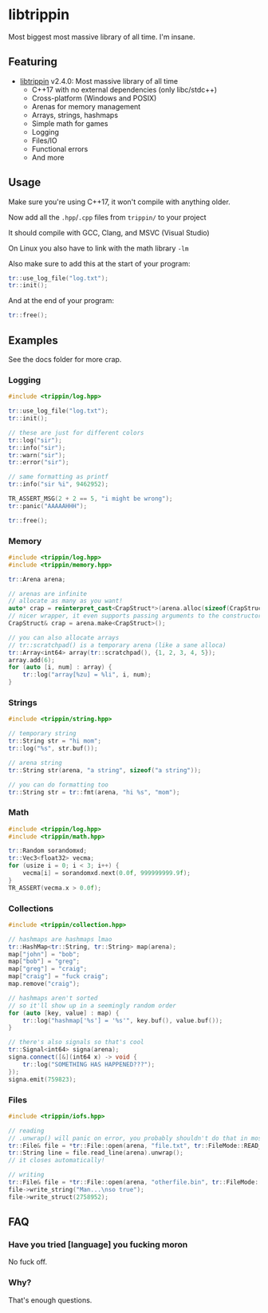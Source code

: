 # libtrippin

Most biggest most massive library of all time. I'm insane.

## Featuring

- [libtrippin](./libtrippin.h) v2.4.0: Most massive library of all time
    - C++17 with no external dependencies (only libc/stdc++)
    - Cross-platform (Windows and POSIX)
    - Arenas for memory management
    - Arrays, strings, hashmaps
    - Simple math for games
    - Logging
    - Files/IO
    - Functional errors
    - And more

## Usage

Make sure you're using C++17, it won't compile with anything older.

Now add all the `.hpp`/`.cpp` files from `trippin/` to your project

It should compile with GCC, Clang, and MSVC (Visual Studio)

On Linux you also have to link with the math library `-lm`

Also make sure to add this at the start of your program:

```cpp
tr::use_log_file("log.txt");
tr::init();
```

And at the end of your program:

```cpp
tr::free();
```

## Examples

See the docs folder for more crap.

### Logging

```cpp
#include <trippin/log.hpp>

tr::use_log_file("log.txt");
tr::init();

// these are just for different colors
tr::log("sir");
tr::info("sir");
tr::warn("sir");
tr::error("sir");

// same formatting as printf
tr::info("sir %i", 9462952);

TR_ASSERT_MSG(2 + 2 == 5, "i might be wrong");
tr::panic("AAAAAHHH");

tr::free();
```

### Memory

```cpp
#include <trippin/log.hpp>
#include <trippin/memory.hpp>

tr::Arena arena;

// arenas are infinite
// allocate as many as you want!
auto* crap = reinterpret_cast<CrapStruct*>(arena.alloc(sizeof(CrapStruct)));
// nicer wrapper, it even supports passing arguments to the constructor
CrapStruct& crap = arena.make<CrapStruct>();

// you can also allocate arrays
// tr::scratchpad() is a temporary arena (like a sane alloca)
tr::Array<int64> array(tr::scratchpad(), {1, 2, 3, 4, 5});
array.add(6);
for (auto [i, num] : array) {
    tr::log("array[%zu] = %li", i, num);
}
```

### Strings

```cpp
#include <trippin/string.hpp>

// temporary string
tr::String str = "hi mom";
tr::log("%s", str.buf());

// arena string
tr::String str(arena, "a string", sizeof("a string"));

// you can do formatting too
tr::String str = tr::fmt(arena, "hi %s", "mom");
```

### Math

```cpp
#include <trippin/log.hpp>
#include <trippin/math.hpp>

tr::Random sorandomxd;
tr::Vec3<float32> vecma;
for (usize i = 0; i < 3; i++) {
    vecma[i] = sorandomxd.next(0.0f, 999999999.9f);
}
TR_ASSERT(vecma.x > 0.0f);
```

### Collections

```cpp
#include <trippin/collection.hpp>

// hashmaps are hashmaps lmao
tr::HashMap<tr::String, tr::String> map(arena);
map["john"] = "bob";
map["bob"] = "greg";
map["greg"] = "craig";
map["craig"] = "fuck craig";
map.remove("craig");

// hashmaps aren't sorted
// so it'll show up in a seemingly random order
for (auto [key, value] : map) {
    tr::log("hashmap['%s'] = '%s'", key.buf(), value.buf());
}

// there's also signals so that's cool
tr::Signal<int64> signa(arena);
signa.connect([&](int64 x) -> void {
    tr::log("SOMETHING HAS HAPPENED???");
});
signa.emit(759823);
```

### Files

```cpp
#include <trippin/iofs.hpp>

// reading
// .unwrap() will panic on error, you probably shouldn't do that in most cases
tr::File& file = *tr::File::open(arena, "file.txt", tr::FileMode::READ_TEXT).unwrap();
tr::String line = file.read_line(arena).unwrap();
// it closes automatically!

// writing
tr::File& file = *tr::File::open(arena, "otherfile.bin", tr::FileMode::WRITE_BINARY).unwrap();
file->write_string("Man...\nso true");
file->write_struct(2758952);
```

## FAQ

### Have you tried \[language] you fucking moron

No fuck off.

### Why?

That's enough questions.
